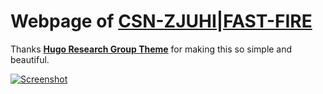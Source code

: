 # Webpage of [CSN-ZJUHI|FAST-FIRE](https://fast-fire.github.io/)

Thanks [**Hugo Research Group Theme**](https://hugoblox.com/hugo-themes/) for making this so simple and beautiful.

[![Screenshot](preview.jpg)](https://fast-fire.github.io/)
